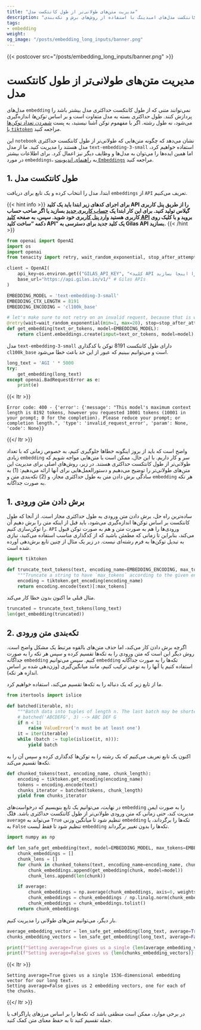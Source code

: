 ```yaml
---
title: "مدیریت متن‌های طولانی‌تر از طول کانتکست مدل"
description: "راهنمایی برای مدیریت متن‌های طولانی‌تر از طول کانتکست مدل‌های امبدینگ با استفاده از روش‌های برش و تکه‌بندی."
tags:
- embedding
weight: 
og_image: "/posts/embedding_long_inputs/banner.png"
---
```


{{< postcover src="/posts/embedding_long_inputs/banner.png" >}}

# مدیریت متن‌های طولانی‌تر از طول کانتکست مدل

مدل‌های `embedding` نمی‌توانند متنی که از طول کانتکست حداکثری مدل بیشتر باشد را پردازش کنند. طول حداکثری بسته به مدل متفاوت است و بر اساس _توکن‌ها_ اندازه‌گیری می‌شود، نه طول رشته. اگر با مفهموم توکن‌ آشنا نیستید، به پست [شمردن تعداد توکن‌ها با `tiktoken`](/how_to_count_tokens_with_tiktoken) مراجعه کنید.

این `notebook` نشان می‌دهد که چگونه متن‌هایی که طولانی‌تر از طول کانتکست حداکثری مدل هستند را مدیریت کنید. ما از مدل `text-embedding-3-small` استفاده خواهیم کرد، اما همین ایده‌ها را می‌توان به مدل‌ها و وظایف دیگر نیز اعمال کرد. برای اطلاعات بیشتر در مورد `embeddings`، به [راهنمای اندپوینت  `Embeddings`](/apis/embeddings) مراجعه کنید.

## 1. طول کانتکست مدل

ابتدا، مدل را انتخاب کرده و یک تابع برای دریافت `embeddings` از `API` تعریف می‌کنیم.

{{< hint info >}}
**برای اجرای کدهای زیر ابتدا باید یک کلید API را از طریق پنل کاربری گیلاس تولید کنید.  برای این کار
ابتدا یک  [حساب کاربری جدید](https://dashboard.gilas.io) بسازید یا اگر صاحب حساب کاربری هستید [وارد پنل کاربری](https://dashboard.gilas.io) خود شوید. سپس، به صفحه [کلید API](https://dashboard.gilas.io/apiKey)  بروید و با کلیک روی دکمه “ساخت کلید API” یک کلید جدید برای دسترسی به Gilas API بسازید.**
{{< /hint >}} 

```python
from openai import OpenAI
import os
import openai
from tenacity import retry, wait_random_exponential, stop_after_attempt, retry_if_not_exception_type

client = OpenAI(
    api_key=os.environ.get(("GILAS_API_KEY", "<کلید API خود را اینجا بسازید https://dashboard.gilas.io/apiKey>")), 
    base_url="https://api.gilas.io/v1/" # Gilas APIs
)

EMBEDDING_MODEL = 'text-embedding-3-small'
EMBEDDING_CTX_LENGTH = 8191
EMBEDDING_ENCODING = 'cl100k_base'

# let's make sure to not retry on an invalid request, because that is what we want to demonstrate
@retry(wait=wait_random_exponential(min=1, max=20), stop=stop_after_attempt(6), retry=retry_if_not_exception_type(openai.BadRequestError))
def get_embedding(text_or_tokens, model=EMBEDDING_MODEL):
    return client.embeddings.create(input=text_or_tokens, model=model).data[0].embedding
```

مدل `text-embedding-3-small` دارای طول کانتکست 8191 توکن با کدگذاری `cl100k_base` است و می‌توانیم ببینیم که عبور از این حد باعث خطا می‌شود.
```python
long_text = 'AGI ' * 5000
try:
    get_embedding(long_text)
except openai.BadRequestError as e:
    print(e)
```

{{< ltr >}}
```
Error code: 400 - {'error': {'message': "This model's maximum context length is 8192 tokens, however you requested 10001 tokens (10001 in your prompt; 0 for the completion). Please reduce your prompt; or completion length.", 'type': 'invalid_request_error', 'param': None, 'code': None}}
```
{{</ ltr >}}

واضح است که باید از  بروز اینگونه خطاها جلوگیری کنیم، به خصوص زمانی که  با تعداد زیادی `embedding` سر و کار داریم. با این حال، ممکن است با متن‌هایی مواجه شویم که طولانی‌تر از طول کانتکست حداکثری هستند. در زیر، روش‌های اصلی برای مدیریت این متن‌های طولانی‌تر را توضیح می‌دهیم و دستورالعمل‌هایی برای آنها ارائه می‌دهیم: (1) به سادگی برش دادن متن به طول حداکثری مجاز، و (2) تکه‌بندی متن و `embedding` هر تکه به صورت جداگانه.

## 1. برش دادن متن ورودی

ساده‌ترین راه حل، برش دادن متن ورودی به طول حداکثری مجاز است. از آنجا که طول کانتکست بر اساس توکن‌ها اندازه‌گیری می‌شود، باید قبل از اینکه متن را برش دهیم آن را توکن‌سازی کنیم. `API` ورودی‌ها را هم به صورت متن و هم به صورت توکن قبول می‌کند، بنابراین تا زمانی که مطمئن باشید که از کدگذاری مناسب استفاده می‌کنید، نیازی به تبدیل توکن‌ها به فرم رشته‌ای نیست. در زیر یک مثال از چنین تابع برش‌دهی آورده شده است.
```python
import tiktoken

def truncate_text_tokens(text, encoding_name=EMBEDDING_ENCODING, max_tokens=EMBEDDING_CTX_LENGTH):
    """Truncate a string to have `max_tokens` according to the given encoding."""
    encoding = tiktoken.get_encoding(encoding_name)
    return encoding.encode(text)[:max_tokens]
```

مثال قبلی ما اکنون بدون خطا کار می‌کند.
```python
truncated = truncate_text_tokens(long_text)
len(get_embedding(truncated))
```

## 2. تکه‌بندی متن ورودی

اگرچه برش دادن کار می‌کند، اما حذف متن‌های بالقوه مرتبط یک مشکل واضح است. روش دیگر این است که متن ورودی را به تکه‌ها تقسیم کرده و سپس هر تکه را به صورت جداگانه `embedding` کنیم. سپس می‌توانیم `embedding` تکه‌ها را به صورت جداگانه استفاده کنیم یا آنها را به نوعی ترکیب کنیم، مانند میانگین‌گیری (وزن‌دهی شده بر اساس اندازه هر تکه).

ما از تابع زیر که یک دنباله را به تکه‌ها تقسیم می‌کند، استفاده خواهیم کرد.

```python
from itertools import islice

def batched(iterable, n):
    """Batch data into tuples of length n. The last batch may be shorter."""
    # batched('ABCDEFG', 3) --> ABC DEF G
    if n < 1:
        raise ValueError('n must be at least one')
    it = iter(iterable)
    while (batch := tuple(islice(it, n))):
        yield batch
```

اکنون یک تابع تعریف می‌کنیم که یک رشته را به توکن‌ها کدگذاری کرده و سپس آن را به تکه‌ها تقسیم می‌کند.

```python
def chunked_tokens(text, encoding_name, chunk_length):
    encoding = tiktoken.get_encoding(encoding_name)
    tokens = encoding.encode(text)
    chunks_iterator = batched(tokens, chunk_length)
    yield from chunks_iterator
```

در نهایت، می‌توانیم یک تابع بنویسیم که درخواست‌های `embedding` را به صورت ایمن مدیریت کند، حتی زمانی که متن ورودی طولانی‌تر از طول کانتکست حداکثری باشد. فلگ `average` می‌تواند به `True` تنظیم شود تا میانگین وزنی `embedding` تکه‌ها را برگرداند، یا به `False` تنظیم شود تا فقط لیست `embedding` تکه‌ها را بدون تغییر برگرداند.

```python
import numpy as np

def len_safe_get_embedding(text, model=EMBEDDING_MODEL, max_tokens=EMBEDDING_CTX_LENGTH, encoding_name=EMBEDDING_ENCODING, average=True):
    chunk_embeddings = []
    chunk_lens = []
    for chunk in chunked_tokens(text, encoding_name=encoding_name, chunk_length=max_tokens):
        chunk_embeddings.append(get_embedding(chunk, model=model))
        chunk_lens.append(len(chunk))

    if average:
        chunk_embeddings = np.average(chunk_embeddings, axis=0, weights=chunk_lens)
        chunk_embeddings = chunk_embeddings / np.linalg.norm(chunk_embeddings)  # normalizes length to 1
        chunk_embeddings = chunk_embeddings.tolist()
    return chunk_embeddings
```

بار دیگر، می‌توانیم متن‌های طولانی را مدیریت کنیم.

```python
average_embedding_vector = len_safe_get_embedding(long_text, average=True)
chunks_embedding_vectors = len_safe_get_embedding(long_text, average=False)

print(f"Setting average=True gives us a single {len(average_embedding_vector)}-dimensional embedding vector for our long text.")
print(f"Setting average=False gives us {len(chunks_embedding_vectors)} embedding vectors, one for each of the chunks.")
```

{{< ltr >}}

```
Setting average=True gives us a single 1536-dimensional embedding vector for our long text.
Setting average=False gives us 2 embedding vectors, one for each of the chunks.
```

{{</ ltr >}}

در برخی موارد، ممکن است منطقی باشد که تکه‌ها را بر اساس مرزهای پاراگراف یا جمله تقسیم کنید تا به حفظ معنای متن کمک کنید.